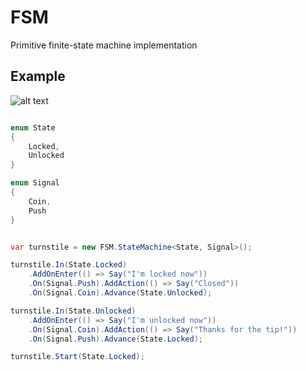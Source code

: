 FSM
===

Primitive finite-state machine implementation

Example
-------

![alt text](http://upload.wikimedia.org/wikipedia/commons/thumb/9/9e/Turnstile_state_machine_colored.svg/500px-Turnstile_state_machine_colored.svg.png "Simple FSM from wikipedia")

```csharp

enum State
{
	Locked,
	Unlocked
}

enum Signal
{
	Coin,
	Push
}


var turnstile = new FSM.StateMachine<State, Signal>();

turnstile.In(State.Locked)
	.AddOnEnter(() => Say("I'm locked now"))
	.On(Signal.Push).AddAction(() => Say("Closed"))
	.On(Signal.Coin).Advance(State.Unlocked);

turnstile.In(State.Unlocked)
	.AddOnEnter(() => Say("I'm unlocked now"))
	.On(Signal.Coin).AddAction(() => Say("Thanks for the tip!"))
	.On(Signal.Push).Advance(State.Locked);

turnstile.Start(State.Locked);


```

